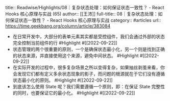 title:: Readwise/Highlights/08｜复杂状态处理：如何保证状态一致性？ - React Hooks 核心原理与实战 (65)
author:: [[王沛]]
full-title:: 08｜复杂状态处理：如何保证状态一致性？ - React Hooks 核心原理与实战
category:: #articles
url:: https://time.geekbang.org/column/article/383084

- 在日常开发中，大部分的表单元素其实都是受控组件，我们会通过外部的状态完全控制当前组件的行 #Highlight #[[2022-09-22]]
- 状态管理的两个很重要的原则，一个是确保状态最小化，另一个则是找到正确的状态来源，并直接使用这个来源，避免中间状态。 #Highlight #[[2022-09-22]]
- 在实际开发的过程中，很多复杂场景之所以变得复杂，如果抽丝剥茧来看，你会发现它们都有定义多余状态现象的影子，而问题的根源就在于它们没有遵循状态最小化的原则。 #Highlight #[[2022-09-22]]
- 到底该怎么使用 State 呢？我们需要遵循一个原则，即：在保证 State 完整性的同时，也要保证它的最小化。 #Highlight #[[2022-09-22]]